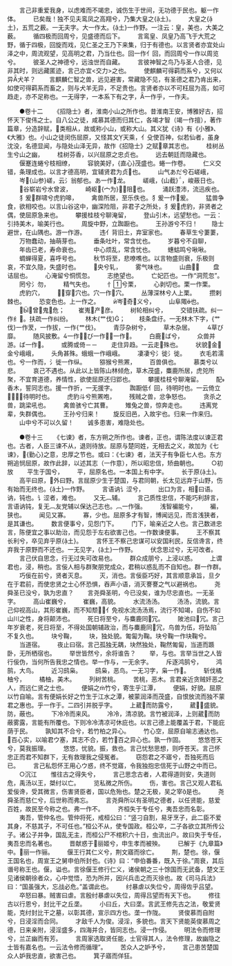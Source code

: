<!-- { "loadSidebar": true } -->
　　言己非重爱我身，以虑难而不竭忠，诚伤生于世间，无功德于民也。躯一作体。
　　已矣哉！独不见夫鸾凤之高翔兮，乃集大皇之{土}。
　　大皇之{土}，五荒之薮。一无夫字。大一作太。{土}一作野。一注云：皇，美也，大美之薮。
　　循四极而回周兮，见盛德而后下。
　　言鸾皇、凤皇乃高飞于大荒之野，循于四极，回旋而戏，见仁圣之王乃下来集，归于有德也。以言贤者亦宜处山泽之中，周流观望，见高明之君，乃当仕也。回一作亻回，而回周兮一作以周览兮。
　　彼圣人之神德兮，远浊世而自藏。
　　言彼神智之鸟乃与圣人合德，见非其时，则远藏匿迹，言己亦宜<交力>之也。
　　使麒麟可得羁而系兮，又何以异犬羊？
　　言麒麟仁智之兽，远见避害，常藏隐不见，有圣德之君乃肯出来，如使可得羁系而畜之，则与犬羊无异，不足贵也。言贤者亦以不可枉屈为高，如可趋走，亦不足称也。一无得字，一本系下有之字，一作乎，一作夫。

　　●卷十二
　　《招隐士》者，淮南小山之所作也。昔淮南王安，博雅好古，招怀天下俊伟之士。自八公之徒，咸慕其德而归其仁，各竭才智（竭一作擅），著作篇章，分造辞赋，类相从，故或称小山，或称大山。其义犹《诗》有《小雅》、《大雅》也。小山之徒闵伤屈原，又怪其文天乘，亻殳使百神，似若仙者，虽身沈没，名德显闻，与隐处山泽无异，故作《招隐士》之赋章其志也。
　　桂树丛生兮山之幽，
　　桂树芬香，以兴屈原之忠贞也。
　　远去朝廷而隐藏也。
　　偃蹇连蜷兮枝相缭，
　　容貌美好，{直心}茂盛也。蜷一作卷。
　　仁义交错，条理成也。以言才德高明，宜辅贤君为贞也。
　　山气あだ兮石嵯峨，
　　岑{山参}嵯，云氵翁郁也。あ一作龙。
　　嵯峨，{山截}，峻蔽日也。
　　谷崭岩兮水曾波，
　　崎岖{宀为}，阻也。
　　涌跃澧沛，流迅疾也。
　　犭爰群啸兮虎豹嗥，
　　禽兽所居，至乐佚也。犭爰一作爰。
　　猛兽争食，欲相咬也。以言山谷这中，幽深险阻，非君子之所处，犭爰虎豹，非贤者之偶，使屈原急来也。
　　攀援桂枝兮聊淹留，
　　登山引木，远望愁也。一云：引持美木，喻美行也。
　　周旋中野，立踟蹰也。
　　王孙游兮不归！
　　隐士避世，在山隅也。游一作游。
　　违亻背旧土，弃室家也。
　　春草生兮萋萋，
　　万物蠢动，抽萌芽也。
　　垂条吐叶，常含忧也。
　　岁暮兮不自聊，
　　年齿已老，寿命衰也。
　　中心烦乱，常含忧也。
　　蟪蛄鸣兮啾啾。
　　蜩蝉得夏，喜呼号也。
　　秋节将至，悲嘹噍也。以言物盛则衰，乐极则哀，不宜久隐，失盛时也。
　　央兮轧，
　　雾气味也。
　　山曲，
　　盘诘屈也。
　　心淹留兮恫慌忽。
　　志绝望也。
　　亡妃匹也。一作“洞荒忽”。
　　罔兮氵勿，
　　精气失也。
　　忄兮栗，
　　心剥切也。栗一作栗。
　　虎豹穴，
　　穿穴也。穴一作穴。
　　丛薄深林兮人上栗。
　　攒剌棘也。
　　恐变色也。上一作之。
　　岑奇义兮，
　　山阜陬也。
　　曾鬼危；
　　崔嵬产彦。
　　树轮相纠兮，
　　交错扶疏。纠一作纟。扶疏一作纠纷。
　　林木{艹伐}；
　　枝条盘纡。一无林木下字，{艹伐}一作茇，一作拔，一作{艹伐}。
　　青莎杂树兮，
　　草木杂居。
　　草び靡。
　　随风披敷。一作，び一作，一作。
　　白鹿ば兮，
　　众兽并游。ば一作。
　　或腾或倚－－
　　走住异趋。一云走殊也。
　　状貌金金兮峨峨，
　　头角甚殊。蛾蛾一作峨峨。
　　凄凄兮氵徙氵徙。
　　衣毛若濡也。兮一作而，氵徙一作纵。
　　猕猴兮熊罴，
　　百兽俱也。
　　慕类兮以悲。
　　哀己不遇也。从此以上皆陈山林倾危，草木茂盛，麋鹿所居，虎兕所聚，不宜育道德，养情性，欲使屈原还归郢也。
　　攀援桂枝兮聊淹留。
　　配香木，誓同志也。援一作折，一无援字。
　　踟蹰低亻回，待明时也。一云倚立，待明时也。
　　虎豹斗兮熊罴咆，
　　残贼之兽，忿争怒也。
　　贪杀之兽，跳梁吼也。
　　禽兽骇兮亡其曹。
　　雉兔之兽，惊奔走也。
　　违离党辈，失群偶也。
　　王孙兮归来！
　　旋反旧邑，入故宇也。归来一作来归。
　　山中兮不可以久留！
　　诚多患害，难隐处也。

　　●卷十三
　　《七谏》者，东方朔之所作也。谏者，正也，谓陈法度以谏正君也。古者，人臣三谏不从，退则待放。屈原与楚同姓，无相去之义，故加为《七谏》，{勤心}之意，忠厚之节也。或曰：《七谏》者，法天子有争臣七人也。东方朔追悯屈原，故作此辞，以述其志（一作意），所以昭忠信，矫曲朝也。
　　○初放
　　平生于国兮，
　　平，屈原名也。一本国上有中字。
　　长于原{土}。
　　高平曰原，外曰野。言屈原少生于楚国，与君同朝，长太见远弃于山野，伤有始而无终也。{土}一作野。
　　言语讷讠涩兮，
　　出口为言，相曰语。讷，钝也。讠涩者，难也。
　　又无︹辅。
　　言己质性忠信，不能巧利辞言，言语讷钝，复无︹友党辅以保达己志也。︹一作强。
　　浅智褊能兮，
　　褊，狭也。
　　闻见又寡。
　　寡，少也。屈原多才有智，博闻远见，而言浅狭者，是其谦也。
　　数言便事兮，见怨门下。
　　门下，喻亲近之人也。言己数进忠言，陈便宜之事以助治，而见怨于左右欲害己也。一作数谏便事。
　　王不察其长利兮，卒见弃乎原{土}。
　　言怀王不察己忠谋可以安国利民，反信谗言，终弃我于原野而不还也。一无见字，{土}一作野。
　　伏念思过兮，无可改者。
　　言己伏自思念，行无过失可改易也。
　　群众成朋兮，上浸以惑。
　　上谓君也，浸，稍也。言佞人相与群聚朋党成众，君稍以惑乱而不自知也。群一作群。
　　巧佞在前兮，贤者灭息。
　　灭，消也。言佞臣巧好，其言顺意承旨，旦夕在于君前，而使忠贤之士心怀恐惧，吞声小语，消灭謇謇之气以避祸也。
　　尧舜圣已没兮，孰为忠直？
　　言尧舜圣明，今已没矣，谁为尽忠直也。一无圣字。
　　高山崔巍兮，
　　崔巍，高貌。
　　水流汤汤。
　　汤汤，流貌。言己仰视高山，其形崔巍，而不知颓，亻免视水流汤汤焉，流行不知竭，自伤不如山川之性，身将颠沛也。
　　死日将至兮，与麋鹿同冗。
　　陂池曰冗。言己年岁衰老，死日将至，不得处国朝辅政治，而与麋鹿同冗，鸟兽为伍，将坠陷不复久也。
　　块兮鞠，
　　块，独处貌。匍匐为鞠。块兮鞠一作块鞠兮。
　　当道宿。
　　夜止曰宿。言己孤独无耦，块然独处，鞠然匍匐，当道而踬卧，无所栖宿也。
　　举世皆然兮，余将谁告？
　　举，与也。言举当世之人皆行佞伪，当何所告我忠之情也。举一作与，一无余字。
　　斥逐鸿鹄兮，
　　鸿鹄，大鸟。
　　近习鸱枭。
　　鸱枭，恶鸟。一无习字，枭一作。
　　斩伐橘柚兮，
　　橘柚，美木。
　　列树苦桃。
　　苦桃，恶木。言君亲近贪贼奸恶之人，而远仁贤之士也。
　　便娟之竹兮，寄生乎江潭，
　　便娟，好貌。屈原以竹自喻。言有便娟长好之竹生于江水之潭，被蒙润泽而茂盛，自恨放流而独不蒙君之惠也。乎一作于。二四引并脱乎字。
　　上葳而防露兮，
　　葳，盛貌。防，蔽也。
　　下冷冷而来风。
　　冷冷，清凉貌。言竹被润泽，上则葳而防蔽雾露，言能有所覆也。下则冷冷清凉可休庇也。以言己德上能覆盖于君，下能庇荫于民。
　　孰知其不合兮，若竹柏之异心。
　　竹心空，屈原自喻志通达也。百心实，以喻君ウ塞，其志不合，若竹百之异心也。孰一作固。
　　悠悠苍天兮，莫我振理。
　　悠悠，忧貌。振，救也。言己忧愁思想，则呼苍天。言己怀忠正而君不知群下，无有救理我之侵冤者。
　　窃怨君之不寤兮，吾独死而后已。
　　言己私怨怀王用心ウ惑，终不觉寤，令我独抱忠信死于山野之中而已。
　　○沉江
　　惟往古之得失兮，
　　言己思念古者，人君得道则安，失道则危，禹汤以王，桀纣以亡。
　　览私微之所伤。
　　伤，害也。言己又观人君私爱佞谗，受其微言，伤害贤臣者，国以危殆也。楚之无极，吴之宰是也。
　　尧舜圣而慈仁兮，后世称而弗忘。
　　言尧舜所以有圣明之德者，以任贤能，慈爱百姓，故民至今称之也。弗一作不。
　　齐桓失于专任兮，夷吾忠而名彰。
　　夷吾，管仲名也。管仲将死，戒桓公曰：“竖刁自割，易牙烹子，此二臣不爱其身，不慈其子，不可任也。”桓公不从，使专国政。桓公卒，二子各欲立其所传公子。诸公子并争，国乱无主，而桓公尸不棺积六十日，虫流出户。故曰失于专任，夷吾忠而名著也。
　　晋献惑于丽姬兮，申生孝而被殃。
　　已解于《九章篇》中。丽一作骊。
　　偃王行其仁义兮，荆文寤而徐亡。
　　荆，楚也。徐，偃王国名也，周宣王之舅申伯所封也。《诗》曰：“申伯番番，既入于徐。”周衰，其后谮号称王也。偃，谥也。言徐偃王修行仁义，诸侯朝之三十馀国而无武备，楚文王见诸侯朝徐者众，心中觉悟，恐为所并，因兴兵击之而灭徐也。故《司马兵法》曰：“国虽强大，忘战必危。”盖谓此也。
　　纣暴虐以失位兮，周得佐乎吕望。
　　卒怒曰暴。贼害曰虐。言殷纣暴虐以失位，周得吕望而有天下也。
　　修往古以行恩兮，封比干之丘垄。
　　小曰丘，大曰垄。言武王修先古之法，敬爱贤能，克纣封比干之墓，以彰其德，宣示四方也。垄一作陇。
　　贤俊慕而自附兮，日浸淫而合同。
　　才敌千人为俊。浸淫，多貌也。言天下贤能英俊慕周之德，日来亲附，浸淫盛多，四海并合，皆同志也。浸一作侵。
　　明法令而修理兮，兰芷幽而有芳。
　　言周家选取贤任能，士官得其人，法令修理，故幽隐之士皆有嘉名也。一云法令修而循理”。
　　苦众人之妒予兮，
　　言己患苦楚国众人妒我忠直，欲害己也。
　　箕子寤而佯狂。
